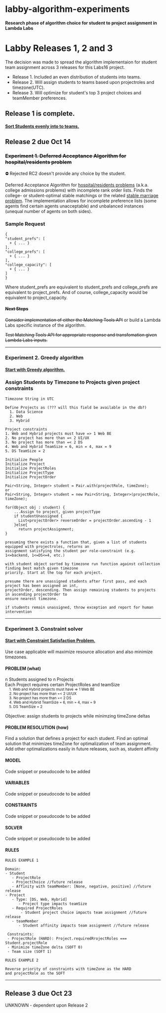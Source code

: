 # labby-algorithm-experiments
**Research phase of algorithm choice for student to project assignment in Lambda Labs**


# Labby Releases 1, 2 and 3
  
The decision was made to spread the algorithm implementaion for student team assignment across 3 releases for this Labs16 project.
* Release 1. Included an even distribution of students into teams.
* Release 2. Will assign students to teams based upon projectroles and timezone(UTC).
* Release 3. Will optimize for student's top 3 project choices and teamMember preferences.

## Release 1 is complete.
#### [Sort Students evenly into to teams.](https://github.com/Lambda-School-Labs/labby-be/tree/master/Sorting) 

  
## Release 2 due Oct 14
  
### ~~Experiment 1.  Deferred Acceptance Algorithm for hospital/residents problem~~  
:no_entry: Rejected  RC2 doesn't provide any choice by the student.

    
Deferred Acceptance Algorithm for [hospital/residents problems](https://en.wikipedia.org/wiki/National_Resident_Matching_Program#Matching_algorithm) (a.k.a. college admissions problems) with incomplete rank order lists. Finds the college- or student-optimal stable matchings or the related [stable marriage problem](https://en.wikipedia.org/wiki/Stable_marriage_problem). The implementation allows for incomplete preference lists (some agents find certain agents unacceptable) and unbalanced instances (unequal number of agents on both sides).  
    
 ### Sample Request  
      
```
{
"student_prefs": [
  + { ... }
],
"college_prefs": [
  + { ... }
],
"college_capacity": [
  + { ... }
]
}
```
    
Where student_prefs are equivalent to student_prefs and college_prefs are equivalent to project_prefs. And of course, college_capacity would be equivalent to project_capacity.
    
#### ~~Next Steps~~
  
~~Consider implementation of either the Matching Tools API~~ or build a Lambda Labs specific instance of the algorithm.

~~Test Matching Tools API for appropriate response and transfomation given Lambda Labs inputs.~~

------

### Experiment 2.  Greedy algorithm  
#### [Start with Greedy algorithm.](https://en.wikipedia.org/wiki/Greedy_algorithm)

### Assign Students by Timezone to Projects given project constraints

```
Timezone String in UTC

Define Projects as (??? will this field be available in the db?)
  1. Data Science
  2. Web
  3. Hybrid
  
Project constraints
1. Web and Hybrid projects must have => 1 Web BE
2. No project has more than =< 2 UI/UX
3. No project has more than =< 2 DS
4. Web and Hybrid TeamSize = 6, min = 4, max = 9
5. DS TeamSize = 2
```
```
Initialize People  
Initialize Project  
Initialize ProjectRoles
Initialize ProjectType
Initialize ProjectOrder

Pair<String, Integer> student = Pair.with(projectRole, timeZone);
or
Pair<String, Integer> student = new Pair<String, Integer>(projectRole, timeZone);
 
for(Object obj : student) {
    ...Assign to project, given projectType
    if studentUnassigned {
      List<projectOrder> reverseOrder = projectOrder.ascending - 1
    }else{
      return projectAssignment;
}

presuming there exists a function that, given a list of students equipped with projectroles, returns an 
assignment satisfying the student per role-constraint (e.g. 1<=backend, 1<=DS<=4, etc.)

with student object sorted by timezone run function against collection finding best match given timezone  
priority. Start at the top for each project.

presume there are unassigned students after first pass, and each project has been assigned an int,  
projectOrder, descending. Then assign remaining students to projects in ascending projectOrder to  
ensure nearest timezone.

if students remain unassigned, throw exception and report for human intervention
```

-------

### Experiment 3.  Constraint solver
#### [Start with Constraint Satisfaction Problem.](https://en.wikipedia.org/wiki/Constraint_satisfaction_problem)

Use case applicable will maximize resource allocation and also minimize timezones.

#### PROBLEM (what)

n Students assigned to n Projects  
Each Project requires certain ProjectRoles and teamSize  
  <sub>  &nbsp;&nbsp;&nbsp;&nbsp;1. Web and Hybrid projects must have => 1 Web BE  
    &nbsp;&nbsp;&nbsp;&nbsp;2. No project has more than =< 2 UI/UX  
    &nbsp;&nbsp;&nbsp;&nbsp;3. No project has more than =< 2 DS  
    &nbsp;&nbsp;&nbsp;&nbsp;4. Web and Hybrid TeamSize = 6, min = 4, max = 9  
    &nbsp;&nbsp;&nbsp;&nbsp;5. DS TeamSize = 2  </sub>  

Objective: assign students to projects while minimzing timeZone deltas

#### PROBLEM RESOLUTION (how)

Find a solution that defines a project for each student.
Find an optimal solution that minimizes timeZone for optimalization of team assignment.
Add other optimalizations easily in future releases, such as, student affinity

#### MODEL

Code snippet or pseudocode to be added

#### VARIABLES

Code snippet or pseudocode to be added

#### CONSTRAINTS

Code snippet or pseudocode to be added

#### SOLVER

Code snippet or pseudocode to be added



#### RULES
```
RULES EXAMPLE 1

Domain:
- Student
   - ProjectRole
   - ProjectChoice //future release
   - Affinity with teamMember: [None, negative, positive] //future release
- Project
   - Type: [DS, Web, Hybrid]
      - Project type impacts teamSize
   - Required ProjectRoles
       - Student project choice impacts team assignment //future release
   - teamMember
      - Student affinity impacts team assignment //future release
      
 Constraints:
 - ProjectRole (HARD): Project.requiredRrojectRoles === Student.projectRole
 - Minimize timeZone delta (SOFT 0)
 - Team size (SOFT 1)
```

```
RULES EXAMPLE 2

Reverse priority of constraints with timeZone as the HARD
and projectRole as the SOFT
```

-------

## Release 3 due Oct 23

UNKNOWN - dependent upon Release 2
